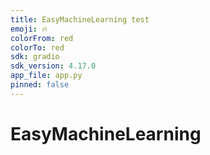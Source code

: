 ```yaml
---
title: EasyMachineLearning test
emoji: 🔥
colorFrom: red
colorTo: red
sdk: gradio
sdk_version: 4.17.0
app_file: app.py
pinned: false
---
```


# EasyMachineLearning